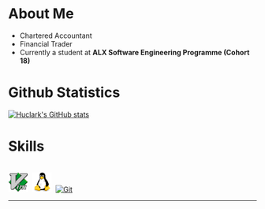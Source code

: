 # About Me
- Chartered Accountant
- Financial Trader
- Currently a student at <strong>ALX Software Engineering Programme (Cohort 18)</strong>

# Github Statistics
[![Huclark's GitHub stats](https://github-readme-stats.vercel.app/api?username=huclark)](https://github.com/anuraghazra/github-readme-stats)

# Skills
<!-- Languages And Tools -->
<br>
<div align="left">
  <img src="https://github.com/devicons/devicon/blob/master/icons/vim/vim-original.svg" title="vim" alt="vim" width="40" height="40"/>&nbsp; </a>
  <img src="https://github.com/devicons/devicon/blob/master/icons/linux/linux-original.svg" title="Linux" alt="Linux" width="40" height="40"/>&nbsp;
  <a href="https://git-scm.com/" target="_blank" rel="noreferrer"><img
src="https://raw.githubusercontent.com/danielcranney/readme-generator/main/public/icons/skills/git-colored.svg" width="36" height="36" alt="Git" /></a>
</div>
<hr/>
  
